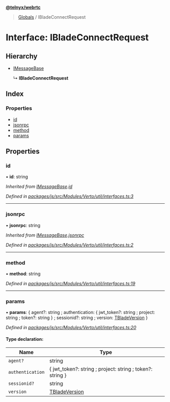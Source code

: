 **[@telnyx/webrtc](../README.md)**

> [Globals](../README.md) / IBladeConnectRequest

# Interface: IBladeConnectRequest

## Hierarchy

* [IMessageBase](imessagebase.md)

  ↳ **IBladeConnectRequest**

## Index

### Properties

* [id](ibladeconnectrequest.md#id)
* [jsonrpc](ibladeconnectrequest.md#jsonrpc)
* [method](ibladeconnectrequest.md#method)
* [params](ibladeconnectrequest.md#params)

## Properties

### id

•  **id**: string

*Inherited from [IMessageBase](imessagebase.md).[id](imessagebase.md#id)*

*Defined in [packages/js/src/Modules/Verto/util/interfaces.ts:3](https://github.com/team-telnyx/webrtc/blob/main/packages/js/src/Modules/Verto/util/interfaces.ts#L3)*

___

### jsonrpc

•  **jsonrpc**: string

*Inherited from [IMessageBase](imessagebase.md).[jsonrpc](imessagebase.md#jsonrpc)*

*Defined in [packages/js/src/Modules/Verto/util/interfaces.ts:2](https://github.com/team-telnyx/webrtc/blob/main/packages/js/src/Modules/Verto/util/interfaces.ts#L2)*

___

### method

•  **method**: string

*Defined in [packages/js/src/Modules/Verto/util/interfaces.ts:19](https://github.com/team-telnyx/webrtc/blob/main/packages/js/src/Modules/Verto/util/interfaces.ts#L19)*

___

### params

•  **params**: { agent?: string ; authentication: { jwt_token?: string ; project: string ; token?: string  } ; sessionid?: string ; version: [TBladeVersion](../README.md#tbladeversion)  }

*Defined in [packages/js/src/Modules/Verto/util/interfaces.ts:20](https://github.com/team-telnyx/webrtc/blob/main/packages/js/src/Modules/Verto/util/interfaces.ts#L20)*

#### Type declaration:

Name | Type |
------ | ------ |
`agent?` | string |
`authentication` | { jwt_token?: string ; project: string ; token?: string  } |
`sessionid?` | string |
`version` | [TBladeVersion](../README.md#tbladeversion) |
